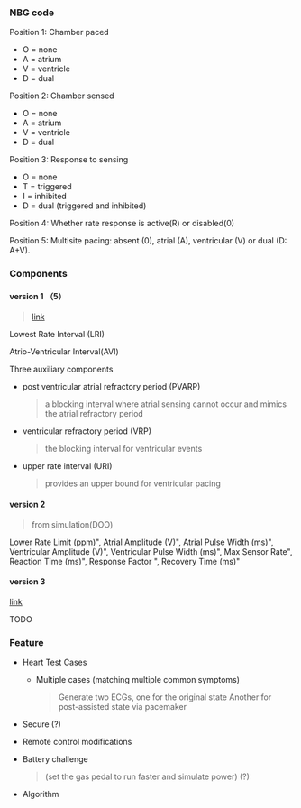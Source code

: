 ### NBG code

Position 1:  Chamber paced

- O = none
- A = atrium
- V = ventricle
- D = dual

Position 2: Chamber sensed

- O = none
- A = atrium
- V = ventricle
- D = dual

Position 3:  Response to sensing

- O = none
- T = triggered
- I = inhibited
- D = dual (triggered and inhibited)


Position 4:  Whether rate response is active(R) or disabled(0)

Position 5:  Multisite pacing: absent (0), atrial (A), ventricular (V) or dual (D: A+V). 





### Components

#### version 1 （5）

> [link](https://ieeexplore-ieee-org.libproxy.ncl.ac.uk/document/5562916/references#references)

Lowest Rate Interval (LRI)

Atrio-Ventricular Interval(AVI)

Three auxiliary components

- post ventricular atrial refractory period (PVARP)

  > a blocking interval where atrial sensing cannot occur and mimics the atrial refractory period

- ventricular refractory period (VRP)

  > the blocking interval for ventricular events

- upper rate interval (URI)

  > provides an upper bound for ventricular pacing

  

#### version 2

> from simulation(DOO)

Lower Rate Limit (ppm)", 
Atrial Amplitude (V)", 
Atrial Pulse Width (ms)", 
Ventricular Amplitude (V)", 
Ventricular Pulse Width (ms)", 
Max Sensor Rate",
Reaction Time (ms)",
Response Factor ",
Recovery Time (ms)"



#### version 3

[link](https://www.cardiocases.com/en/pacingdefibrillation/clinical-situation/pm/traditional-pacing-modes)

TODO





### Feature

- Heart Test Cases

  - Multiple cases (matching multiple common symptoms)

    > Generate two ECGs, one for the original state
    > Another for post-assisted state via pacemaker

- Secure (?)

- Remote control modifications

- Battery challenge

  > (set the gas pedal to run faster and simulate power) (?)

- Algorithm





